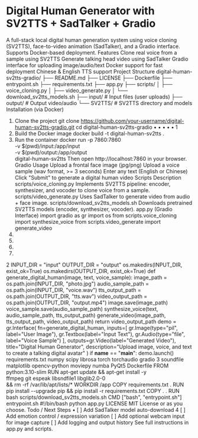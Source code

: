 # Digital Human Generator with SV2TTS + SadTalker + Gradio
A full-stack local digital human generation system using voice cloning (SV2TTS), face-to-video
animation (SadTalker), and a Gradio interface. Supports Docker-based deployment.
Features
 Clone real voice from a sample using SV2TTS
 Generate talking head video using SadTalker
 Gradio interface for uploading image/audio/text
 Docker support for fast deployment
 Chinese & English TTS support
Project Structure
digital-human-sv2tts-gradio/
├── README.md
├── LICENSE
├── Dockerfile
├── entrypoint.sh
├── requirements.txt
├── app.py
├── scripts/
│ ├── voice_cloning.py
│ ├── video_generate.py
│ └── download_sv2tts_models.sh
├── input/ # Input files (user uploads)
├── output/ # Output video/audio
└── SV2TTS/ # SV2TTS directory and models
Installation (via Docker)
1. Clone the project
git clone https://github.com/your-username/digital-human-sv2tts-gradio.git
cd digital-human-sv2tts-gradio
•
•
•
•
•
1
2. Build the Docker image
docker build -t digital-human-sv2tts .
3. Run the container
docker run -p 7860:7860 \
-v $(pwd)/input:/app/input \
-v $(pwd)/output:/app/output \
digital-human-sv2tts
Then open http://localhost:7860 in your browser.
Gradio Usage
Upload a frontal face image (jpg/png)
Upload a voice sample (wav format, >= 3 seconds)
Enter any text (English or Chinese)
Click "Submit" to generate a digital human video
Scripts Description
scripts/voice_cloning.py
Implements SV2TTS pipeline: encoder, synthesizer, and vocoder to clone voice from a sample.
scripts/video_generate.py
Uses SadTalker to generate video from audio + face image.
scripts/download_sv2tts_models.sh
Downloads pretrained SV2TTS models (encoder, synthesizer, vocoder).
app.py (Gradio Interface)
import gradio as gr
import os
from scripts.voice_cloning import synthesize_voice
from scripts.video_generate import generate_video
1.
2.
3.
4.
2
INPUT_DIR = "input"
OUTPUT_DIR = "output"
os.makedirs(INPUT_DIR, exist_ok=True)
os.makedirs(OUTPUT_DIR, exist_ok=True)
def generate_digital_human(image, text, voice_sample):
image_path = os.path.join(INPUT_DIR, "photo.jpg")
audio_sample_path = os.path.join(INPUT_DIR, "voice.wav")
tts_output_path = os.path.join(OUTPUT_DIR, "tts.wav")
video_output_path = os.path.join(OUTPUT_DIR, "output.mp4")
image.save(image_path)
voice_sample.save(audio_sample_path)
synthesize_voice(text, audio_sample_path, tts_output_path)
generate_video(image_path, tts_output_path, video_output_path)
return video_output_path
demo = gr.Interface(
fn=generate_digital_human,
inputs=[
gr.Image(type="pil", label="User Image"),
gr.Textbox(label="Input Text"),
gr.Audio(type="file", label="Voice Sample")
],
outputs=gr.Video(label="Generated Video"),
title="Digital Human Generator",
description="Upload image, voice, and text to create a talking digital
avatar"
)
if __name__ == "__main__":
demo.launch()
requirements.txt
numpy
scipy
librosa
torch
torchaudio
gradio
3
soundfile
matplotlib
opencv-python
moviepy
numba
PyQt5
Dockerfile
FROM python:3.10-slim
RUN apt-get update && apt-get install -y \
ffmpeg git espeak libsndfile1 libglib2.0-0 \
&& rm -rf /var/lib/apt/lists/*
WORKDIR /app
COPY requirements.txt .
RUN pip install --upgrade pip && pip install -r requirements.txt
COPY . .
RUN bash scripts/download_sv2tts_models.sh
CMD ["bash", "entrypoint.sh"]
entrypoint.sh
#!/bin/bash
python app.py
LICENSE
MIT License or as you choose.
Todo / Next Steps
• [ ] Add SadTalker model auto-download
4
[ ] Add emotion control / expression variation
[ ] Add optional webcam input for image capture
[ ] Add logging and output history
See full instructions in app.py and scripts.

